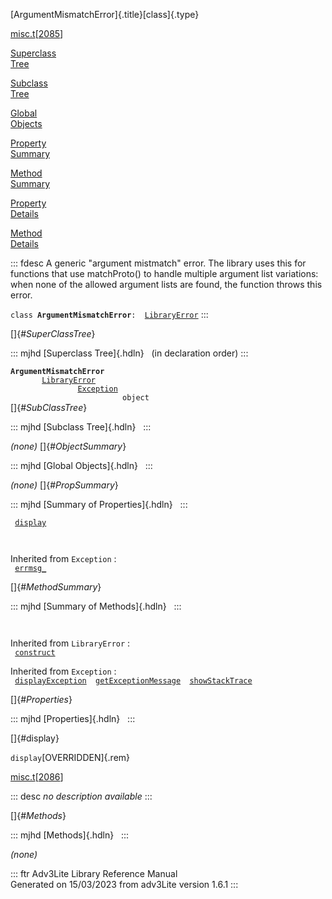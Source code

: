 [ArgumentMismatchError]{.title}[class]{.type}

[misc.t](../file/misc.t.html)\[[2085](../source/misc.t.html#2085)\]

[Superclass\
Tree](#_SuperClassTree_)

[Subclass\
Tree](#_SubClassTree_)

[Global\
Objects](#_ObjectSummary_)

[Property\
Summary](#_PropSummary_)

[Method\
Summary](#_MethodSummary_)

[Property\
Details](#_Properties_)

[Method\
Details](#_Methods_)

::: fdesc
A generic \"argument mistmatch\" error. The library uses this for
functions that use matchProto() to handle multiple argument list
variations: when none of the allowed argument lists are found, the
function throws this error.

`class `**`ArgumentMismatchError`**` :   `[`LibraryError`](../object/LibraryError.html)
:::

[]{#_SuperClassTree_}

::: mjhd
[Superclass Tree]{.hdln}   (in declaration order)
:::

**`ArgumentMismatchError`**\
`         `[`LibraryError`](../object/LibraryError.html)\
`                 `[`Exception`](../object/Exception.html)\
`                         object`\
[]{#_SubClassTree_}

::: mjhd
[Subclass Tree]{.hdln}  
:::

*(none)* []{#_ObjectSummary_}

::: mjhd
[Global Objects]{.hdln}  
:::

*(none)* []{#_PropSummary_}

::: mjhd
[Summary of Properties]{.hdln}  
:::

` `[`display`](#display)`  `

` `

Inherited from `Exception` :\
` `[`errmsg_`](../object/Exception.html#errmsg_)`  `

[]{#_MethodSummary_}

::: mjhd
[Summary of Methods]{.hdln}  
:::

` `

Inherited from `LibraryError` :\
` `[`construct`](../object/LibraryError.html#construct)`  `

Inherited from `Exception` :\
` `[`displayException`](../object/Exception.html#displayException)`  `[`getExceptionMessage`](../object/Exception.html#getExceptionMessage)`  `[`showStackTrace`](../object/Exception.html#showStackTrace)`  `

[]{#_Properties_}

::: mjhd
[Properties]{.hdln}  
:::

[]{#display}

`display`[OVERRIDDEN]{.rem}

[misc.t](../file/misc.t.html)\[[2086](../source/misc.t.html#2086)\]

::: desc
*no description available*
:::

[]{#_Methods_}

::: mjhd
[Methods]{.hdln}  
:::

*(none)*

::: ftr
Adv3Lite Library Reference Manual\
Generated on 15/03/2023 from adv3Lite version 1.6.1
:::
